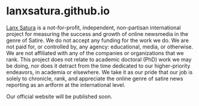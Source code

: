 # lanxsatura.github.io

[Lanx Satura](http://lanxsatura.github.io) is a not-for-profit, independent, non-partisan international project for measuring the success and growth of online newsmedia in the genre of Satire. We do not accept any funding for the work we do. We are not paid for, or controlled by, any agency: educational, media, or otherwise. We are not affiliated with any of the companies or organizations that we rank. This project does not relate to academic doctoral (PhD) work we may be doing, nor does it detract from the time dedicated to our higher-priority endeavors, in academia or elsewhere. We take it as our pride that our job is solely to chronicle, rank, and appreciate the online genre of satire news reporting as an artform at the international level.

Our official website will be published soon.
